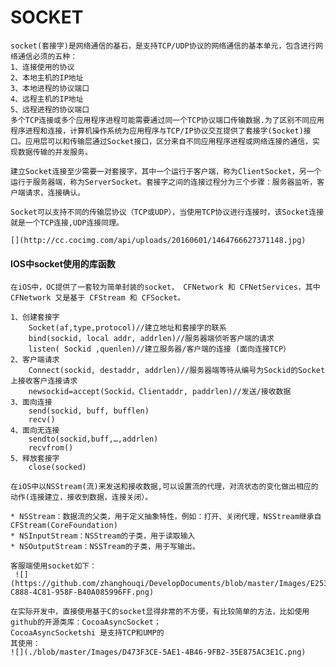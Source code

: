 # SOCKET

    socket(套接字)是网络通信的基石，是支持TCP/UDP协议的网络通信的基本单元，包含进行网络通信必须的五种：
    1、连接使用的协议
    2、本地主机的IP地址
    3、本地进程的协议端口
    4、远程主机的IP地址
    5、远程进程的协议端口
    多个TCP连接或多个应用程序进程可能需要通过同一个TCP协议端口传输数据.为了区别不同应用程序进程和连接，计算机操作系统为应用程序与TCP/IP协议交互提供了套接字(Socket)接口。应用层可以和传输层通过Socket接口，区分来自不同应用程序进程或网络连接的通信，实现数据传输的并发服务。

    建立Socket连接至少需要一对套接字，其中一个运行于客户端，称为ClientSocket，另一个运行于服务器端，称为ServerSocket。套接字之间的连接过程分为三个步骤：服务器监听，客户端请求，连接确认。

    Socket可以支持不同的传输层协议（TCP或UDP），当使用TCP协议进行连接时，该Socket连接就是一个TCP连接,UDP连接同理。

    [](http://cc.cocimg.com/api/uploads/20160601/1464766627371148.jpg)

#### IOS中socket使用的库函数
    在iOS中，OC提供了一套较为简单封装的socket， CFNetwork 和 CFNetServices，其中 CFNetwork 又是基于 CFStream 和 CFSocket。

    1、创建套接字
        Socket(af,type,protocol)//建立地址和套接字的联系
        bind(sockid, local addr, addrlen)//服务器端侦听客户端的请求
        listen( Sockid ,quenlen)//建立服务器/客户端的连接 (面向连接TCP）
    2、客户端请求
        Connect(sockid, destaddr, addrlen)//服务器端等待从编号为Sockid的Socket上接收客户连接请求
        newsockid=accept(Sockid，Clientaddr, paddrlen)//发送/接收数据
    3、面向连接
        send(sockid, buff, bufflen)
        recv()
    4、面向无连接
        sendto(sockid,buff,…,addrlen)
        recvfrom()
    5、释放套接字
        close(socked)
    
    在iOS中以NSStream(流)来发送和接收数据,可以设置流的代理，对流状态的变化做出相应的动作(连接建立，接收到数据，连接关闭）。

    * NSStream：数据流的父类，用于定义抽象特性，例如：打开、关闭代理，NSStream继承自CFStream(CoreFoundation)
    * NSInputStream：NSStream的子类，用于读取输入
    * NSOutputStream：NSSTream的子类，用于写输出。

    客服端使用socket如下：
     ![](https://github.com/zhanghouqi/DevelopDocuments/blob/master/Images/E2536132-C888-4C81-958F-B40A085996FF.png)

    在实际开发中，直接使用基于C的socket显得非常的不方便，有比较简单的方法，比如使用github的开源类库：CocoaAsyncSocket；
    CocoaAsyncSocketshi 是支持TCP和UMP的
    其使用：
    ![](./blob/master/Images/D473F3CE-5AE1-4B46-9FB2-35E875AC3E1C.png)
